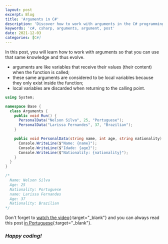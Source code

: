 ```yaml
---
layout: post
excerpt: Blog
title: 'Arguments in C#'
description: 'Discover how to work with arguments in the C# programming language. Get answers to your questions with the theory and examples presented.'
keywords: 'c#, csharp, arguments, argument, post'
date: 2021-12-03
categories: [C#]
---
```


In this post, you will learn how to work with arguments so that you can use that same knowledge and thus evolve.

- arguments are like variables that receive their values (their content) when the function is called;
- these same arguments are considered to be local variables because they only exist inside the function;
- local variables are discarded when returning to the calling point.

```csharp
using System;

namespace Base {
  class Arguments {
    public void Run() {
      PersonalData("Nelson Silva", 25, "Portuguese");
      PersonalData("Larissa Fernandes", 37, "Brazilian");
    }

    public void PersonalData(string name, int age, string nationality) {
      Console.WriteLine($"Name: {name}");
      Console.WriteLine($"Idade: {age}");
      Console.WriteLine($"Nationality: {nationality}");
    }
  }
}

/*
  Name: Nelson Silva
  Age: 25
  Nationality: Portuguese
  name: Larissa Fernandes
  Age: 37
  Nationality: Brazilian
*/
```

Don't forget to [watch the video](https://youtu.be/mrbE0tQqbtQ){:target="\_blank"} and you can always read this post [in Portuguese](https://caffeinealgorithm.com/blog/20211203/argumentos-em-csharp/){:target="\_blank"}.

### _Happy coding!_
